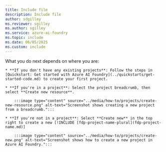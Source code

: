 ```yaml
---
title: Include file
description: Include file
author: sdgilley
ms.reviewer: sgilley
ms.author: sgilley
ms.service: azure-ai-foundry
ms.topic: include
ms.date: 06/05/2025
ms.custom: include
---
```


What you do next depends on where you are:

    * **If you don't have any existing projects**: Follow the steps in [Quickstart: Get started with Azure AI Foundry](../quickstarts/get-started-code.md) to create your first project.

    * **If you're in a project**: Select the project breadcrumb, then select **Create new resource**.
    
        :::image type="content" source="../media/how-to/projects/create-new-resource.png" alt-text="Screenshot shows creating a new project from a breadcrumb.":::
    
    * **If you're not in a project**: Select **Create new** in the top right to create a new [!INCLUDE [fdp-project-name-plural](fdp-project-name.md)]
    
        :::image type="content" source="../media/how-to/projects/create-new.png" alt-text="Screenshot shows how to create a new project in Azure AI Foundry.":::